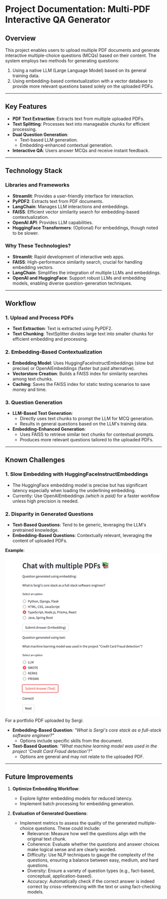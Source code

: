 # Project Documentation: Multi-PDF Interactive QA Generator

## Overview

This project enables users to upload multiple PDF documents and generate interactive multiple-choice questions (MCQs) based on their content. The system employs two methods for generating questions:
1. Using a native LLM (Large Language Model) based on its general training data.
2. Using embedding-based contextualization with a vector database to provide more relevant questions based solely on the uploaded PDFs.

---

## Key Features

- **PDF Text Extraction**: Extracts text from multiple uploaded PDFs.
- **Text Splitting**: Processes text into manageable chunks for efficient processing.
- **Dual Question Generation**: 
  - Text-based LLM generation.
  - Embedding-enhanced contextual generation.
- **Interactive QA**: Users answer MCQs and receive instant feedback.

---

## Technology Stack

### Libraries and Frameworks
- **Streamlit**: Provides a user-friendly interface for interaction.
- **PyPDF2**: Extracts text from PDF documents.
- **LangChain**: Manages LLM interactions and embeddings.
- **FAISS**: Efficient vector similarity search for embedding-based contextualization.
- **OpenAI API**: Provides LLM capabilities.
- **HuggingFace Transformers**: (Optional) For embeddings, though noted to be slower.

### Why These Technologies?
- **Streamlit**: Rapid development of interactive web apps.
- **FAISS**: High-performance similarity search, crucial for handling embedding vectors.
- **LangChain**: Simplifies the integration of multiple LLMs and embeddings.
- **OpenAI and HuggingFace**: Support robust LLMs and embedding models, enabling diverse question-generation techniques.

---

## Workflow

### 1. Upload and Process PDFs
- **Text Extraction**: Text is extracted using PyPDF2.
- **Text Chunking**: TextSplitter divides large text into smaller chunks for efficient embedding and processing.

### 2. Embedding-Based Contextualization
- **Embedding Model**: Uses HuggingFaceInstructEmbeddings (slow but precise) or OpenAIEmbeddings (faster but paid alternative).
- **Vectorstore Creation**: Builds a FAISS index for similarity searches among text chunks.
- **Caching**: Saves the FAISS index for static testing scenarios to save money and time.

### 3. Question Generation
- **LLM-Based Text Generation**:
  - Directly uses text chunks to prompt the LLM for MCQ generation.
  - Results in general questions based on the LLM's training data.
- **Embedding-Enhanced Generation**:
  - Uses FAISS to retrieve similar text chunks for contextual prompts.
  - Produces more relevant questions tailored to the uploaded PDFs.

---

## Known Challenges

### **1. Slow Embedding with HuggingFaceInstructEmbeddings**
- The HuggingFace embedding model is precise but has significant latency especially when loading the underlining embedding.
- Currently: Use OpenAIEmbeddings _(which is paid)_ for a faster workflow unless high precision is needed.

### **2. Disparity in Generated Questions**
- **Text-Based Questions**: Tend to be generic, leveraging the LLM's pretrained knowledge.
- **Embedding-Based Questions**: Contextually relevant, leveraging the content of uploaded PDFs.

**Example**: 
![Sergi Based Info](media/Sergi-Based-Info.jpeg)
For a portfolio PDF uploaded by Sergi:
- **Embedding-Based Question**: *"What is Sergi's core stack as a full-stack software engineer?"*
  - Options include specific skills from the document.
- **Text-Based Question**: *"What machine learning model was used in the project 'Credit Card Fraud detection'?"*
  - Options are general and may not relate to the uploaded PDF.

---

## Future Improvements

1. **Optimize Embedding Workflow**:
   - Explore lighter embedding models for reduced latency.
   - Implement batch processing for embedding generation.

2. **Evaluation of Generated Questions**:
    - Implement metrics to assess the quality of the generated multiple-choice questions. These could include:
        - Relevance: Measure how well the questions align with the original text chunk.
        - Coherence: Evaluate whether the questions and answer choices make logical sense and are clearly worded.
        - Difficulty: Use NLP techniques to gauge the complexity of the questions, ensuring a balance between easy, medium, and hard questions.
        - Diversity: Ensure a variety of question types (e.g., fact-based, conceptual, application-based).
        - Accuracy: Automatically check if the correct answer is indeed correct by cross-referencing with the text or using fact-checking models.
